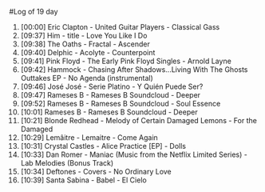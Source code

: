 #Log of 19 day

1. [00:00] Eric Clapton - United Guitar Players - Classical Gass
1. [09:37] Him - title - Love You Like I Do
1. [09:38] The Oaths - Fractal - Ascender
1. [09:40] Delphic - Acolyte - Counterpoint
1. [09:41] Pink Floyd - The Early Pink Floyd Singles - Arnold Layne
1. [09:42] Hammock - Chasing After Shadows...Living With The Ghosts Outtakes EP - No Agenda (instrumental)
1. [09:46] José José - Serie Platino - Y Quién Puede Ser?
1. [09:47] Rameses B - Rameses B Soundcloud - Deeper
1. [09:52] Rameses B - Rameses B Soundcloud - Soul Essence
1. [10:01] Rameses B - Rameses B Soundcloud - Deeper
1. [10:21] Blonde Redhead - Melody of Certain Damaged Lemons - For the Damaged
1. [10:29] Lemâitre - Lemaitre - Come Again
1. [10:31] Crystal Castles - Alice Practice [EP] - Dolls
1. [10:33] Dan Romer - Maniac (Music from the Netflix Limited Series) - Lab Melodies (Bonus Track)
1. [10:34] Deftones - Covers - No Ordinary Love
1. [10:39] Santa Sabina - Babel - El Cielo
